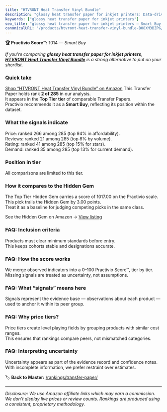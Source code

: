 ```yaml
---
title: "HTVRONT Heat Transfer Vinyl Bundle"
description: "glossy heat transfer paper for inkjet printers: Data-driven within Top Tier ranking using the Practivio Score™. Positioned by quality, value, demand, findabili…"
keywords: ["glossy heat transfer paper for inkjet printers"]
seo_title: "glossy heat transfer paper for inkjet printers — Smart Buy Top Tier (2025)"
canonicalURL: "/products/htvront-heat-transfer-vinyl-bundle-B08XM3BZPG/"
---
```


**🏆 Practivio Score™:** 1014 — _Smart Buy_


*If you're comparing **glossy heat transfer paper for inkjet printers**, **[HTVRONT Heat Transfer Vinyl Bundle](https://www.amazon.com/dp/B08XM3BZPG?tag=practivio-20)** is a strong alternative to put on your shortlist.*
### Quick take
[Shop “HTVRONT Heat Transfer Vinyl Bundle” on Amazon](https://www.amazon.com/dp/B08XM3BZPG?tag=practivio-20)
This Transfer Paper holds rank **2 of 285** in our analysis.  
It appears in the **Top Tier tier** of comparable Transfer Papers.  
Practivio recommends it as a **Smart Buy**, reflecting its position within the dataset.

### What the signals indicate
Price: ranked 266 among 285 (top 94% in affordability).  
Reviews: ranked 21 among 285 (top 8% by volume).  
Rating: ranked 41 among 285 (top 15% for stars).  
Demand: ranked 35 among 285 (top 13% for current demand).

### Position in tier
All comparisons are limited to this tier.

### How it compares to the Hidden Gem
The Top Tier Hidden Gem carries a score of 1017.00 on the Practivio scale.  
This pick trails the Hidden Gem by 3.00 points.  
Treat it as a baseline for judging competing picks in the same class.  

See the Hidden Gem on Amazon → [View listing](https://www.amazon.com/dp/B074FXL9KD?tag=practivio-20)

### FAQ: Inclusion criteria
Products must clear minimum standards before entry.  
This keeps cohorts stable and designations accurate.

### FAQ: How the score works
We merge observed indicators into a 0–100 Practivio Score™, tier by tier.  
Missing signals are treated as uncertainty, not assumptions.

### FAQ: What “signals” means here
Signals represent the evidence base — observations about each product — used to anchor it within its peer group.

### FAQ: Why price tiers?
Price tiers create level playing fields by grouping products with similar cost ranges.  
This ensures that rankings compare peers, not mismatched categories.

### FAQ: Interpreting uncertainty
Uncertainty appears as part of the evidence record and confidence notes.  
With incomplete information, we prefer restraint over estimates.


🏷️ **Back to Master:** [/rankings/transfer-paper/](/rankings/transfer-paper/)

---
_Disclosure: We use Amazon affiliate links which may earn a commission. We don’t display live prices or review counts. Rankings are produced using a consistent, proprietary methodology._
